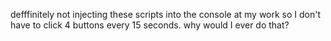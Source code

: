 defffinitely not injecting these scripts into the console at my work so I don't have to click 4 buttons every 15 seconds. why would I ever do that?
